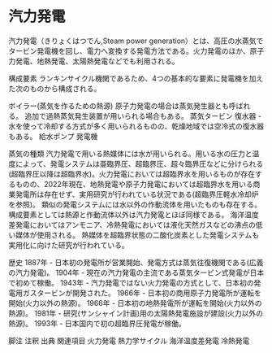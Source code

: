 # 汽力発電

汽力発電（きりょくはつでん,Steam power generation）とは、高圧の水蒸気でタービン発電機を回し、電力へ変換する発電方法である。火力発電のほか、原子力発電、地熱発電、太陽熱発電などでも利用される。

構成要素
ランキンサイクル機関であるため、4つの基本的な要素に発電機を加えた次のものから構成される。

ボイラー(蒸気を作るための熱源)
原子力発電の場合は蒸気発生器とも呼ばれる。
追加で過熱蒸気発生装置が用いられる場合もある。
蒸気タービン
復水器 - 水を使って冷却する方式が多く用いられるものの、乾燥地域では空冷式の復水器もある。
給水ポンプ
発電機

蒸気の種類
汽力発電で用いる熱媒体には水が用いられる。用いる水の圧力と温度によって、発電システムは亜臨界圧、超臨界圧、超々臨界圧などに分けられる(超臨界圧以降は超臨界水)。火力発電においては超臨界水を用いるものが存在するものの、2022年現在、地熱発電や原子力発電においては超臨界水を用いる商業発電所は存在せず、実用研究が行われている状況である(超臨界圧軽水冷却炉を参照)。
類似の発電システムには水以外の作動流体を用いたものも存在する。構成要素としては熱源と作動流体以外は汽力発電とほぼ同様である。
海洋温度差発電においてはアンモニア、冷熱発電においては液化天然ガスなどの沸点の低い媒体が使用される。
熱媒体を超臨界状態の二酸化炭素とした発電システムも実用化に向けた研究が行われている。

歴史
1887年 - 日本初の発電所が営業開始、発電方式は蒸気往復機関である(広義の汽力発電)。
1904年 - 現在の汽力発電の主流である蒸気タービン式発電が日本で初めて稼働。
1943年 - 汽力発電ではない火力発電の方式として、日本初の発電用ガスタービンが開発された。
1966年 - 日本初の商用原子力発電所が運転を開始(火力以外の熱源)。
1966年 - 日本初の地熱発電所が運転を開始(火力以外の熱源)。
1981年 - 研究(サンシャイン計画)用の太陽熱発電施設が建設(火力以外の熱源)。
1993年 - 日本国内で初の超臨界圧発電が稼働。

脚注
注釈
出典
関連項目
火力発電
熱力学サイクル
海洋温度差発電
冷熱発電
